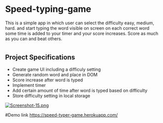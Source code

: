 # Speed-typing-game
This is a simple app in which user can select the difficulty easy, medium, hard.
and start typing the word visible on screen on each correct word some time is added to your timer and your score increases.
Score as much as you can and beat others.
#

## Project Specifications

- Create game UI including a difficuly setting
- Generate random word and place in DOM
- Score increase after word is typed
- Implement timer
- Add certain amount of time after word is typed based on difficulty
- Store difficulty setting in local storage

[![Screenshot-15.png](https://i.postimg.cc/FKHfjPMB/Screenshot-15.png)](https://postimg.cc/jDBdThdH)

#Demo link https://speed-typer-game.herokuapp.com/
